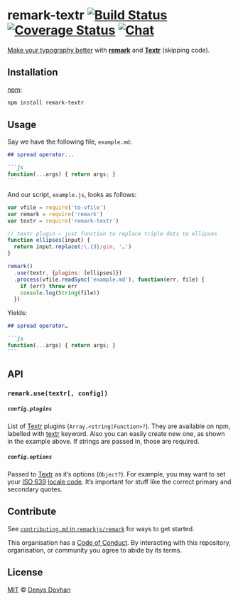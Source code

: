 # remark-textr [![Build Status][build-badge]][build-status] [![Coverage Status][coverage-badge]][coverage-status] [![Chat][chat-badge]][chat]

[Make your typography better][typewriter-habits] with [**remark**][remark] and
[**Textr**][textr] (skipping code).

## Installation

[npm][]:

```bash
npm install remark-textr
```

## Usage

Say we have the following file, `example.md`:

````markdown
## spread operator...

```js
function(...args) { return args; }
```
````

And our script, `example.js`, looks as follows:

```javascript
var vfile = require('to-vfile')
var remark = require('remark')
var textr = require('remark-textr')

// textr plugin — just function to replace triple dots to ellipses
function ellipses(input) {
  return input.replace(/\.{3}/gim, '…')
}

remark()
  .use(textr, {plugins: [ellipses]})
  .process(vfile.readSync('example.md'), function(err, file) {
    if (err) throw err
    console.log(String(file))
  })
```

Yields:

````markdown
## spread operator…

```js
function(...args) { return args; }
```
````

## API

### `remark.use(textr[, config])`

##### `config.plugins`

List of [Textr][] plugins (`Array.<string|Function>?`).
They are available on npm, labelled with [textr][textr-plugins] keyword.
Also you can easily create new one, as shown in the example above.
If strings are passed in, those are required.

##### `config.options`

Passed to [Textr][] as it’s options (`Object?`).
For example, you may want to set your [ISO 639][iso] [locale code][locale].
It’s important for stuff like the correct primary and secondary quotes.

## Contribute

See [`contributing.md` in `remarkjs/remark`][contributing] for ways to get
started.

This organisation has a [Code of Conduct][coc].  By interacting with this
repository, organisation, or community you agree to abide by its terms.

## License

[MIT][license] © [Denys Dovhan][author]

<!-- Definitions -->

[build-badge]: https://img.shields.io/travis/remarkjs/remark-textr.svg

[build-status]: https://travis-ci.org/remarkjs/remark-textr

[coverage-badge]: https://img.shields.io/codecov/c/github/remarkjs/remark-textr.svg

[coverage-status]: https://codecov.io/github/remarkjs/remark-textr

[chat-badge]: https://img.shields.io/gitter/room/remarkjs/Lobby.svg

[chat]: https://gitter.im/remarkjs/Lobby

[license]: license

[author]: https://denysdovhan.com

[npm]: https://docs.npmjs.com/cli/install

[remark]: https://github.com/remarkjs/remark

[contributing]: https://github.com/remarkjs/remark/blob/master/contributing.md

[coc]: https://github.com/remarkjs/remark/blob/master/code-of-conduct.md

[locale]: https://github.com/A/textr#locale-option-consistence

[iso]: https://www.wikiwand.com/en/List_of_ISO_639-1_codes

[typewriter-habits]: https://practicaltypography.com/typewriter-habits.html

[textr]: https://github.com/A/textr

[textr-plugins]: https://www.npmjs.com/browse/keyword/textr
